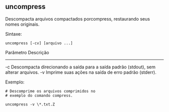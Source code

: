 ## uncompress

Descompacta arquivos compactados porcompress, restaurando seus
nomes originais.

Sintaxe:

	uncompress [-cv] [arquivo ...]

Parâmetro Descrição
--------- ---------
-c        Descompacta direcionando a saída para a saída
          padrão (stdout), sem alterar arquivos.
-v        Imprime suas ações na saída de erro padrão
          (stderr).

Exemplo:

	# Descomprime os arquivos comprimidos no 
	# exemplo do comando compress.

	uncompress -v \*.txt.Z

